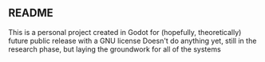 ## README

This is a personal project created in Godot for (hopefully, theoretically) future public release with a GNU license
Doesn't do anything yet, still in the research phase, but laying the groundwork for all of the systems